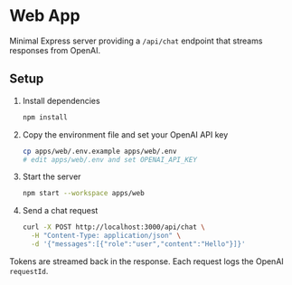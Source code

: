 # Web App

Minimal Express server providing a `/api/chat` endpoint that streams responses from OpenAI.

## Setup

1. Install dependencies

   ```bash
   npm install
   ```

2. Copy the environment file and set your OpenAI API key

   ```bash
   cp apps/web/.env.example apps/web/.env
   # edit apps/web/.env and set OPENAI_API_KEY
   ```

3. Start the server

   ```bash
   npm start --workspace apps/web
   ```

4. Send a chat request

   ```bash
   curl -X POST http://localhost:3000/api/chat \
     -H "Content-Type: application/json" \
     -d '{"messages":[{"role":"user","content":"Hello"}]}'
   ```

Tokens are streamed back in the response. Each request logs the OpenAI `requestId`.
